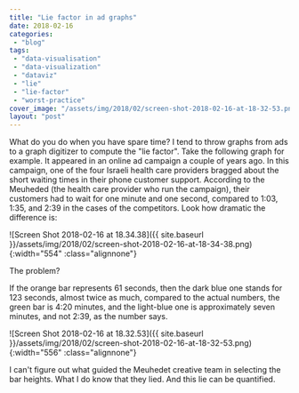 ```yaml
---
title: "Lie factor in ad graphs"
date: 2018-02-16
categories: 
 - "blog"
tags: 
 - "data-visualisation"
 - "data-visualization"
 - "dataviz"
 - "lie"
 - "lie-factor"
 - "worst-practice"
cover_image: "/assets/img/2018/02/screen-shot-2018-02-16-at-18-32-53.png"
layout: "post"
---
```


What do you do when you have spare time? I tend to throw graphs from ads to a graph digitizer to compute the "lie factor". Take the following graph for example. It appeared in an online ad campaign a couple of years ago. In this campaign, one of the four Israeli health care providers bragged about the short waiting times in their phone customer support. According to the Meuheded (the health care provider who run the campaign), their customers had to wait for one minute and one second, compared to 1:03, 1:35, and 2:39 in the cases of the competitors. Look how dramatic the difference is:

![Screen Shot 2018-02-16 at 18.34.38]({{ site.baseurl }}/assets/img/2018/02/screen-shot-2018-02-16-at-18-34-38.png){:width="554" :class="alignnone"}

The problem?

If the orange bar represents 61 seconds, then the dark blue one stands for 123 seconds, almost twice as much, compared to the actual numbers, the green bar is 4:20 minutes, and the light-blue one is approximately seven minutes, and not 2:39, as the number says.

![Screen Shot 2018-02-16 at 18.32.53]({{ site.baseurl }}/assets/img/2018/02/screen-shot-2018-02-16-at-18-32-53.png){:width="556" :class="alignnone"}

I can't figure out what guided the Meuhedet creative team in selecting the bar heights. What I do know that they lied. And this lie can be quantified.

 

 

 
